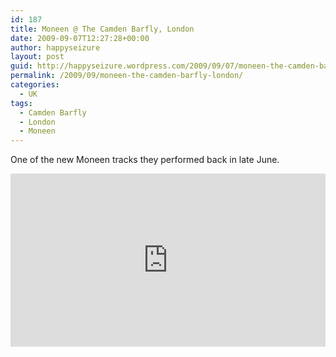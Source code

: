 ```yaml
---
id: 187
title: Moneen @ The Camden Barfly, London
date: 2009-09-07T12:27:28+00:00
author: happyseizure
layout: post
guid: http://happyseizure.wordpress.com/2009/09/07/moneen-the-camden-barfly-london/
permalink: /2009/09/moneen-the-camden-barfly-london/
categories:
  - UK
tags:
  - Camden Barfly
  - London
  - Moneen
---
```

One of the new Moneen tracks they performed back in late June.

<div style="padding:55% 0 0 0;position:relative;"><iframe src="https://player.vimeo.com/video/6466637?badge=0&amp;autopause=0&amp;player_id=0&amp;app_id=58479" frameborder="0" allow="autoplay; fullscreen; picture-in-picture" allowfullscreen style="position:absolute;top:0;left:0;width:100%;height:100%;" title="Moneen @ The Camden Barfly, London"></iframe></div><script src="https://player.vimeo.com/api/player.js"></script>
